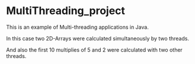 # MultiThreading_project

This is an example of Multi-threading applications in Java.

In this case two 2D-Arrays were calculated simultaneously by two threads.

And also the first 10 multiplies of 5 and 2 were calculated with two other threads.

